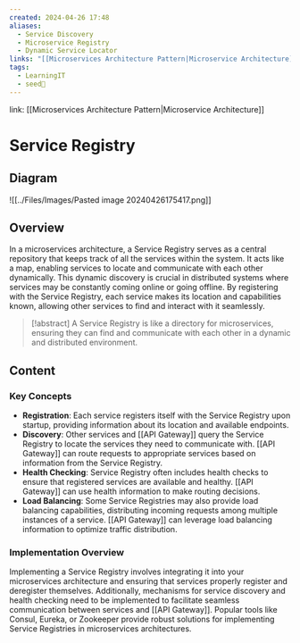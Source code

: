 ```yaml
---
created: 2024-04-26 17:48
aliases:
  - Service Discovery
  - Microservice Registry
  - Dynamic Service Locator
links: "[[Microservices Architecture Pattern|Microservice Architecture]]"
tags:
  - LearningIT
  - seed🌱
---
```

link: [[Microservices Architecture Pattern|Microservice Architecture]]

# Service Registry

## Diagram

![[../Files/Images/Pasted image 20240426175417.png]]

## Overview

In a microservices architecture, a Service Registry serves as a central repository that keeps track of all the services within the system. It acts like a map, enabling services to locate and communicate with each other dynamically. This dynamic discovery is crucial in distributed systems where services may be constantly coming online or going offline. By registering with the Service Registry, each service makes its location and capabilities known, allowing other services to find and interact with it seamlessly.

> [!abstract] 
> A Service Registry is like a directory for microservices, ensuring they can find and communicate with each other in a dynamic and distributed environment.

## Content

### Key Concepts

- **Registration**: Each service registers itself with the Service Registry upon startup, providing information about its location and available endpoints.
- **Discovery**: Other services and [[API Gateway]] query the Service Registry to locate the services they need to communicate with. [[API Gateway]] can route requests to appropriate services based on information from the Service Registry.
- **Health Checking**: Service Registry often includes health checks to ensure that registered services are available and healthy. [[API Gateway]] can use health information to make routing decisions.
- **Load Balancing**: Some Service Registries may also provide load balancing capabilities, distributing incoming requests among multiple instances of a service. [[API Gateway]] can leverage load balancing information to optimize traffic distribution.


### Implementation Overview

Implementing a Service Registry involves integrating it into your microservices architecture and ensuring that services properly register and deregister themselves. Additionally, mechanisms for service discovery and health checking need to be implemented to facilitate seamless communication between services and [[API Gateway]]. Popular tools like Consul, Eureka, or Zookeeper provide robust solutions for implementing Service Registries in microservices architectures.


